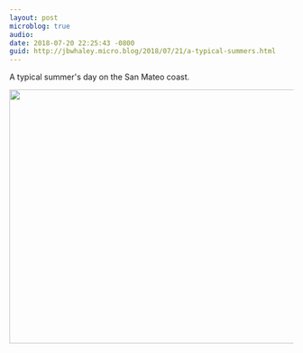 ```yaml
---
layout: post
microblog: true
audio: 
date: 2018-07-20 22:25:43 -0800
guid: http://jbwhaley.micro.blog/2018/07/21/a-typical-summers.html
---
```

A typical summer's day on the San Mateo coast.

<img src="http://www.jarrodwhaley.com/uploads/2018/099d70af62.jpg" width="600" height="450" />
